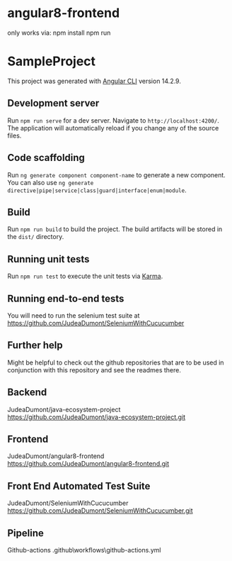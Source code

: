 # angular8-frontend
only works via:
npm install
npm run

# SampleProject

This project was generated with [Angular CLI](https://github.com/angular/angular-cli) version 14.2.9.

## Development server

Run `npm run serve` for a dev server. Navigate to `http://localhost:4200/`. The application will automatically reload if you change any of the source files.

## Code scaffolding

Run `ng generate component component-name` to generate a new component. You can also use `ng generate directive|pipe|service|class|guard|interface|enum|module`.

## Build

Run `npm run build` to build the project. The build artifacts will be stored in the `dist/` directory.

## Running unit tests

Run `npm run test` to execute the unit tests via [Karma](https://karma-runner.github.io).

## Running end-to-end tests

You will need to run the selenium test suite at https://github.com/JudeaDumont/SeleniumWithCucucumber

## Further help

Might be helpful to check out the github repositories that are to be used in conjunction with this repository and see the readmes there.

## Backend
JudeaDumont/java-ecosystem-project
https://github.com/JudeaDumont/java-ecosystem-project.git

## Frontend
JudeaDumont/angular8-frontend
https://github.com/JudeaDumont/angular8-frontend.git

## Front End Automated Test Suite
JudeaDumont/SeleniumWithCucucumber
https://github.com/JudeaDumont/SeleniumWithCucucumber.git

## Pipeline
Github-actions
.github\workflows\github-actions.yml
